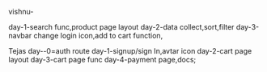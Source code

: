 vishnu-

day-1-search func,product page layout
day-2-data collect,sort,filter
day-3-navbar change login icon,add to cart function,


Tejas
day--0=auth route
day-1-signup/sign In,avtar icon
day-2-cart page layout
day-3-cart page func
day-4-payment page,docs;
